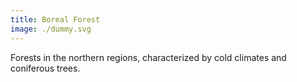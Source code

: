 ```yaml
---
title: Boreal Forest
image: ./dummy.svg
---
```


Forests in the northern regions, characterized by cold climates and coniferous trees.
